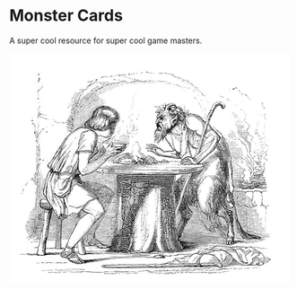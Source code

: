 # Monster Cards

A super cool resource for super cool game masters.

![adventure awaits](readme.png)

